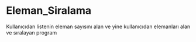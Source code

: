 # Eleman_Siralama
Kullanıcıdan listenin eleman sayısını alan ve yine kullanıcıdan elemanları alan ve sıralayan program
